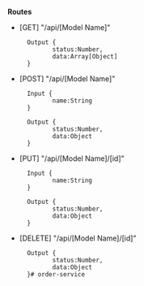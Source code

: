 **Routes**

  

- [GET] "/api/[Model Name]"

    	Output {
			   status:Number,
			   data:Array[Object] 
    	}

- [POST] "/api/[Model Name]"

    	Input {
			   name:String        
    	}

    	Output {
			   status:Number,
			   data:Object 
    	}

- [PUT] "/api/[Model Name]/[id]"

    	Input {
			   name:String        
    	}

    	Output {
			   status:Number,
			   data:Object 
    	}

- [DELETE] "/api/[Model Name]/[id]"

    	Output {
			   status:Number,
			   data:Object 
    	}#   o r d e r - s e r v i c e  
 